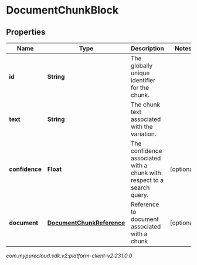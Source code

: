 # DocumentChunkBlock


## Properties

| Name | Type | Description | Notes |
| ------------ | ------------- | ------------- | ------------- |
| **id** | **String** | The globally unique identifier for the chunk. |  |
| **text** | **String** | The chunk text associated with the variation. |  |
| **confidence** | **Float** | The confidence associated with a chunk with respect to a search query. |  [optional] |
| **document** | [**DocumentChunkReference**](DocumentChunkReference) | Reference to document associated with a chunk |  [optional] |




_com.mypurecloud.sdk.v2:platform-client-v2:231.0.0_
